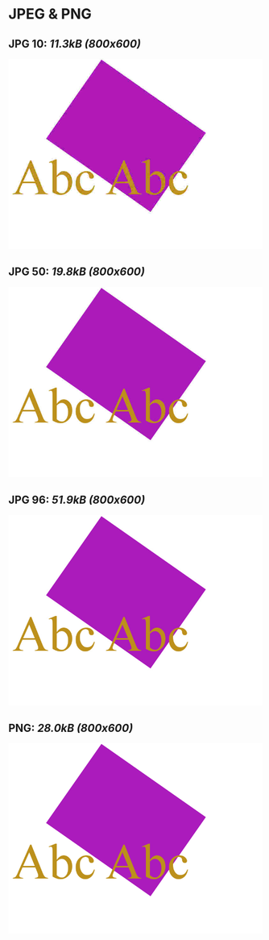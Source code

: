 # JPEG & PNG

## JPG 10: *11.3kB (800x600)*

![Quality 10 JPG](img/Quality10.jpg)

## JPG 50: *19.8kB (800x600)*

![Quality 50 JPG](img/Quality50.jpg)

## JPG 96: *51.9kB (800x600)*

![Quality 96 JPG](img/Quality96.jpg)

## PNG: *28.0kB (800x600)*

![Quality PNG](img/Quality.png)
